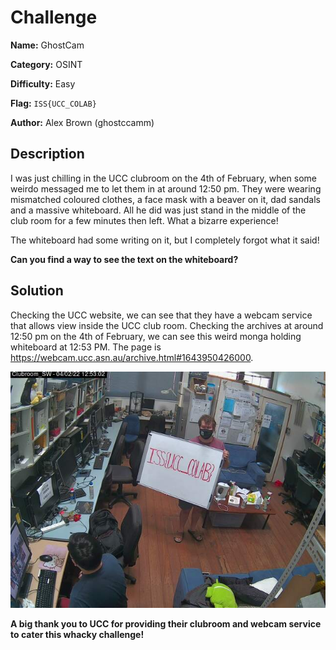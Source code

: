 # Challenge

**Name:** GhostCam

**Category:** OSINT

**Difficulty:** Easy

**Flag:** `ISS{UCC_COLAB}`

**Author:** Alex Brown (ghostccamm)

## Description

I was just chilling in the UCC clubroom on the 4th of February, when some weirdo messaged me to let them in at around 12:50 pm. They were wearing mismatched coloured clothes, a face mask with a beaver on it, dad sandals and a massive whiteboard. All he did was just stand in the middle of the club room for a few minutes then left. What a bizarre experience!

The whiteboard had some writing on it, but I completely forgot what it said! 

**Can you find a way to see the text on the whiteboard?**

## Solution

Checking the UCC website, we can see that they have a webcam service that allows view inside the UCC club room. Checking the archives at around 12:50 pm on the 4th of February, we can see this weird monga holding whiteboard at 12:53 PM. The page is https://webcam.ucc.asn.au/archive.html#1643950426000.

![](solution/monga.jpeg)

**A big thank you to UCC for providing their clubroom and webcam service to cater this whacky challenge!**

